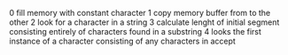 0 fill memory with constant character
1 copy memory buffer from to the other
2 look for a character in a string
3 calculate lenght of initial segment consisting entirely of characters found in a substring
4 looks the first instance of a character consisting of any characters in accept